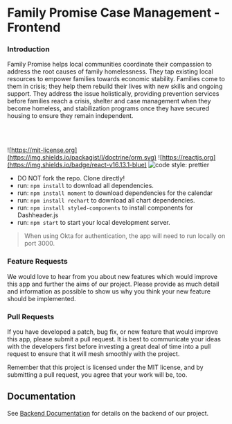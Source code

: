 # Family Promise Case Management - Frontend

### Introduction

Family Promise helps local communities coordinate their compassion to address the root causes of family homelessness. They tap existing local resources to empower families towards economic stability. Families come to them in crisis; they help them rebuild their lives with new skills and ongoing support. They address the issue holistically, providing prevention services before families reach a crisis, shelter and case management when they become homeless, and stabilization programs once they have secured housing to ensure they remain independent.

<br>
<br>

![https://mit-license.org](https://img.shields.io/packagist/l/doctrine/orm.svg)
![https://reactjs.org](https://img.shields.io/badge/react-v16.13.1-blue)
![code style: prettier](https://img.shields.io/badge/code_style-prettier-ff69b4.svg?style=flat-square)

- DO NOT fork the repo. Clone directly!
- run: `npm install` to download all dependencies.
- run: `npm install moment` to download dependencies for the calendar
- run: `npm install rechart` to download all chart dependencies.
- run: `npm install styled-components` to install components for Dashheader.js
- run: `npm start` to start your local development server.


> When using Okta for authentication, the app will need to run locally on port 3000.

### Feature Requests

We would love to hear from you about new features which would improve this app and further the aims of our project. Please provide as much detail and information as possible to show us why you think your new feature should be implemented.

### Pull Requests

If you have developed a patch, bug fix, or new feature that would improve this app, please submit a pull request. It is best to communicate your ideas with the developers first before investing a great deal of time into a pull request to ensure that it will mesh smoothly with the project.

Remember that this project is licensed under the MIT license, and by submitting a pull request, you agree that your work will be, too.

## Documentation

See [Backend Documentation](https://github.com/BloomTech-Labs/family-promise-case-mgmt-be) for details on the backend of our project.

